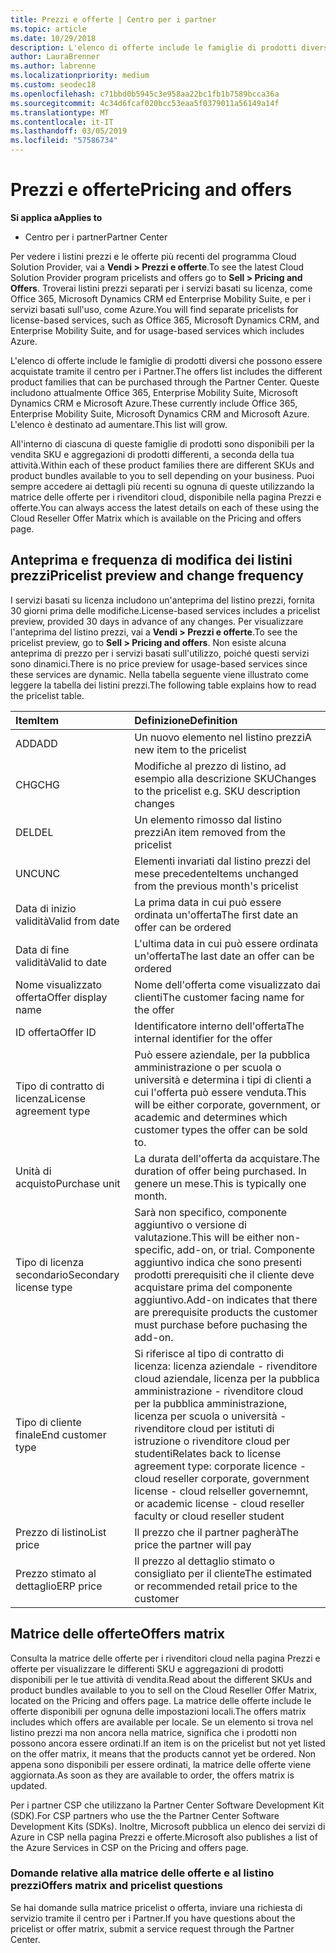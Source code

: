 ```yaml
---
title: Prezzi e offerte | Centro per i partner
ms.topic: article
ms.date: 10/29/2018
description: L'elenco di offerte include le famiglie di prodotti diversi che possono essere acquistate tramite il centro per i Partner e le informazioni sui prezzi.
author: LauraBrenner
ms.author: labrenne
ms.localizationpriority: medium
ms.custom: seodec18
ms.openlocfilehash: c71bbd0b5945c3e958aa22bc1fb1b7589bcca36a
ms.sourcegitcommit: 4c34d6fcaf020bcc53eaa5f0379011a56149a14f
ms.translationtype: MT
ms.contentlocale: it-IT
ms.lasthandoff: 03/05/2019
ms.locfileid: "57586734"
---
```

# <a name="pricing-and-offers"></a><span data-ttu-id="34d6f-103">Prezzi e offerte</span><span class="sxs-lookup"><span data-stu-id="34d6f-103">Pricing and offers</span></span>

<span data-ttu-id="34d6f-104">**Si applica a**</span><span class="sxs-lookup"><span data-stu-id="34d6f-104">**Applies to**</span></span>

-  <span data-ttu-id="34d6f-105">Centro per i partner</span><span class="sxs-lookup"><span data-stu-id="34d6f-105">Partner Center</span></span>

<span data-ttu-id="34d6f-106">Per vedere i listini prezzi e le offerte più recenti del programma Cloud Solution Provider, vai a **Vendi > Prezzi e offerte**.</span><span class="sxs-lookup"><span data-stu-id="34d6f-106">To see the latest Cloud Solution Provider program pricelists and offers go to **Sell > Pricing and Offers**.</span></span> <span data-ttu-id="34d6f-107">Troverai listini prezzi separati per i servizi basati su licenza, come Office 365, Microsoft Dynamics CRM ed Enterprise Mobility Suite, e per i servizi basati sull'uso, come Azure.</span><span class="sxs-lookup"><span data-stu-id="34d6f-107">You will find separate pricelists for license-based services, such as Office 365, Microsoft Dynamics CRM, and Enterprise Mobility Suite, and for usage-based services which includes Azure.</span></span> 

<span data-ttu-id="34d6f-108">L'elenco di offerte include le famiglie di prodotti diversi che possono essere acquistate tramite il centro per i Partner.</span><span class="sxs-lookup"><span data-stu-id="34d6f-108">The offers list includes the different product families that can be purchased through the Partner Center.</span></span> <span data-ttu-id="34d6f-109">Queste includono attualmente Office 365, Enterprise Mobility Suite, Microsoft Dynamics CRM e Microsoft Azure.</span><span class="sxs-lookup"><span data-stu-id="34d6f-109">These currently include Office 365, Enterprise Mobility Suite, Microsoft Dynamics CRM and Microsoft Azure.</span></span> <span data-ttu-id="34d6f-110">L'elenco è destinato ad aumentare.</span><span class="sxs-lookup"><span data-stu-id="34d6f-110">This list will grow.</span></span>

<span data-ttu-id="34d6f-111">All'interno di ciascuna di queste famiglie di prodotti sono disponibili per la vendita SKU e aggregazioni di prodotti differenti, a seconda della tua attività.</span><span class="sxs-lookup"><span data-stu-id="34d6f-111">Within each of these product families there are different SKUs and product bundles available to you to sell depending on your business.</span></span> <span data-ttu-id="34d6f-112">Puoi sempre accedere ai dettagli più recenti su ognuna di queste utilizzando la matrice delle offerte per i rivenditori cloud, disponibile nella pagina Prezzi e offerte.</span><span class="sxs-lookup"><span data-stu-id="34d6f-112">You can always access the latest details on each of these using the Cloud Reseller Offer Matrix which is available on the Pricing and offers page.</span></span>

## <a name="pricelist-preview-and-change-frequency"></a><span data-ttu-id="34d6f-113">Anteprima e frequenza di modifica dei listini prezzi</span><span class="sxs-lookup"><span data-stu-id="34d6f-113">Pricelist preview and change frequency</span></span> 

<span data-ttu-id="34d6f-114">I servizi basati su licenza includono un'anteprima del listino prezzi, fornita 30 giorni prima delle modifiche.</span><span class="sxs-lookup"><span data-stu-id="34d6f-114">License-based services includes a pricelist preview, provided 30 days in advance of any changes.</span></span> <span data-ttu-id="34d6f-115">Per visualizzare l'anteprima del listino prezzi, vai a **Vendi > Prezzi e offerte**.</span><span class="sxs-lookup"><span data-stu-id="34d6f-115">To see the pricelist preview, go to **Sell > Pricing and offers**.</span></span> <span data-ttu-id="34d6f-116">Non esiste alcuna anteprima di prezzo per i servizi basati sull'utilizzo, poiché questi servizi sono dinamici.</span><span class="sxs-lookup"><span data-stu-id="34d6f-116">There is no price preview for usage-based services since these services are dynamic.</span></span> <span data-ttu-id="34d6f-117">Nella tabella seguente viene illustrato come leggere la tabella dei listini prezzi.</span><span class="sxs-lookup"><span data-stu-id="34d6f-117">The following table explains how to read the pricelist table.</span></span>

|<span data-ttu-id="34d6f-118">**Item**</span><span class="sxs-lookup"><span data-stu-id="34d6f-118">**Item**</span></span>        |<span data-ttu-id="34d6f-119">**Definizione**</span><span class="sxs-lookup"><span data-stu-id="34d6f-119">**Definition**</span></span>      |
|:-----------   |:-----------   |
|<span data-ttu-id="34d6f-120">ADD</span><span class="sxs-lookup"><span data-stu-id="34d6f-120">ADD</span></span>   |<span data-ttu-id="34d6f-121">Un nuovo elemento nel listino prezzi</span><span class="sxs-lookup"><span data-stu-id="34d6f-121">A new item to the pricelist</span></span>|
|<span data-ttu-id="34d6f-122">CHG</span><span class="sxs-lookup"><span data-stu-id="34d6f-122">CHG</span></span>   |<span data-ttu-id="34d6f-123">Modifiche al prezzo di listino, ad esempio alla descrizione SKU</span><span class="sxs-lookup"><span data-stu-id="34d6f-123">Changes to the pricelist e.g. SKU description changes</span></span>|
|<span data-ttu-id="34d6f-124">DEL</span><span class="sxs-lookup"><span data-stu-id="34d6f-124">DEL</span></span>   |<span data-ttu-id="34d6f-125">Un elemento rimosso dal listino prezzi</span><span class="sxs-lookup"><span data-stu-id="34d6f-125">An item removed from the pricelist</span></span>|
|<span data-ttu-id="34d6f-126">UNC</span><span class="sxs-lookup"><span data-stu-id="34d6f-126">UNC</span></span>   |<span data-ttu-id="34d6f-127">Elementi invariati dal listino prezzi del mese precedente</span><span class="sxs-lookup"><span data-stu-id="34d6f-127">Items unchanged from the previous month's pricelist</span></span>   |
|<span data-ttu-id="34d6f-128">Data di inizio validità</span><span class="sxs-lookup"><span data-stu-id="34d6f-128">Valid from date</span></span>   |<span data-ttu-id="34d6f-129">La prima data in cui può essere ordinata un'offerta</span><span class="sxs-lookup"><span data-stu-id="34d6f-129">The first date an offer can be ordered</span></span>    |
|<span data-ttu-id="34d6f-130">Data di fine validità</span><span class="sxs-lookup"><span data-stu-id="34d6f-130">Valid to date</span></span>   |<span data-ttu-id="34d6f-131">L'ultima data in cui può essere ordinata un'offerta</span><span class="sxs-lookup"><span data-stu-id="34d6f-131">The last date an offer can be ordered</span></span>   |
|<span data-ttu-id="34d6f-132">Nome visualizzato offerta</span><span class="sxs-lookup"><span data-stu-id="34d6f-132">Offer display name</span></span>   |<span data-ttu-id="34d6f-133">Nome dell'offerta come visualizzato dai clienti</span><span class="sxs-lookup"><span data-stu-id="34d6f-133">The customer facing name for the offer</span></span>   |
|<span data-ttu-id="34d6f-134">ID offerta</span><span class="sxs-lookup"><span data-stu-id="34d6f-134">Offer ID</span></span>   |<span data-ttu-id="34d6f-135">Identificatore interno dell'offerta</span><span class="sxs-lookup"><span data-stu-id="34d6f-135">The internal identifier for the offer</span></span>   |
|<span data-ttu-id="34d6f-136">Tipo di contratto di licenza</span><span class="sxs-lookup"><span data-stu-id="34d6f-136">License agreement type</span></span>   |<span data-ttu-id="34d6f-137">Può essere aziendale, per la pubblica amministrazione o per scuola o università e determina i tipi di clienti a cui l'offerta può essere venduta.</span><span class="sxs-lookup"><span data-stu-id="34d6f-137">This will be either corporate, government, or academic and determines which customer types the offer can be sold to.</span></span>|
|<span data-ttu-id="34d6f-138">Unità di acquisto</span><span class="sxs-lookup"><span data-stu-id="34d6f-138">Purchase unit</span></span>   |<span data-ttu-id="34d6f-139">La durata dell'offerta da acquistare.</span><span class="sxs-lookup"><span data-stu-id="34d6f-139">The duration of offer being purchased.</span></span> <span data-ttu-id="34d6f-140">In genere un mese.</span><span class="sxs-lookup"><span data-stu-id="34d6f-140">This is typically one month.</span></span>   |
|<span data-ttu-id="34d6f-141">Tipo di licenza secondario</span><span class="sxs-lookup"><span data-stu-id="34d6f-141">Secondary license type</span></span>   |<span data-ttu-id="34d6f-142">Sarà non specifico, componente aggiuntivo o versione di valutazione.</span><span class="sxs-lookup"><span data-stu-id="34d6f-142">This will be either non-specific, add-on, or trial.</span></span> <span data-ttu-id="34d6f-143">Componente aggiuntivo indica che sono presenti prodotti prerequisiti che il cliente deve acquistare prima del componente aggiuntivo.</span><span class="sxs-lookup"><span data-stu-id="34d6f-143">Add-on indicates that there are prerequisite products the customer must purchase before puchasing the add-on.</span></span>|
|<span data-ttu-id="34d6f-144">Tipo di cliente finale</span><span class="sxs-lookup"><span data-stu-id="34d6f-144">End customer type</span></span>   |<span data-ttu-id="34d6f-145">Si riferisce al tipo di contratto di licenza: licenza aziendale - rivenditore cloud aziendale, licenza per la pubblica amministrazione - rivenditore cloud per la pubblica amministrazione, licenza per scuola o università - rivenditore cloud per istituti di istruzione o rivenditore cloud per studenti</span><span class="sxs-lookup"><span data-stu-id="34d6f-145">Relates back to license agreement type: corporate licence - cloud reseller corporate, government license - cloud relseller governemnt, or academic license - cloud reseller faculty or cloud reseller student</span></span>   |
|<span data-ttu-id="34d6f-146">Prezzo di listino</span><span class="sxs-lookup"><span data-stu-id="34d6f-146">List price</span></span>   |<span data-ttu-id="34d6f-147">Il prezzo che il partner pagherà</span><span class="sxs-lookup"><span data-stu-id="34d6f-147">The price the partner will pay</span></span>   |
|<span data-ttu-id="34d6f-148">Prezzo stimato al dettaglio</span><span class="sxs-lookup"><span data-stu-id="34d6f-148">ERP price</span></span>   |<span data-ttu-id="34d6f-149">Il prezzo al dettaglio stimato o consigliato per il cliente</span><span class="sxs-lookup"><span data-stu-id="34d6f-149">The estimated or recommended retail price to the customer</span></span>   |

## <a name="offers-matrix"></a><span data-ttu-id="34d6f-150">Matrice delle offerte</span><span class="sxs-lookup"><span data-stu-id="34d6f-150">Offers matrix</span></span>

<span data-ttu-id="34d6f-151">Consulta la matrice delle offerte per i rivenditori cloud nella pagina Prezzi e offerte per visualizzare le differenti SKU e aggregazioni di prodotti disponibili per le tue attività di vendita.</span><span class="sxs-lookup"><span data-stu-id="34d6f-151">Read about the different SKUs and product bundles available to you to sell on the Cloud Reseller Offer Matrix, located on the Pricing and offers page.</span></span> <span data-ttu-id="34d6f-152">La matrice delle offerte include le offerte disponibili per ognuna delle impostazioni locali.</span><span class="sxs-lookup"><span data-stu-id="34d6f-152">The offers matrix includes which offers are available per locale.</span></span> <span data-ttu-id="34d6f-153">Se un elemento si trova nel listino prezzi ma non ancora nella matrice, significa che i prodotti non possono ancora essere ordinati.</span><span class="sxs-lookup"><span data-stu-id="34d6f-153">If an item is on the pricelist but not yet listed on the offer matrix, it means that the products cannot yet be ordered.</span></span> <span data-ttu-id="34d6f-154">Non appena sono disponibili per essere ordinati, la matrice delle offerte viene aggiornata.</span><span class="sxs-lookup"><span data-stu-id="34d6f-154">As soon as they are available to order, the offers matrix is updated.</span></span>

<span data-ttu-id="34d6f-155">Per i partner CSP che utilizzano la Partner Center Software Development Kit (SDK).</span><span class="sxs-lookup"><span data-stu-id="34d6f-155">For CSP partners who use the the Partner Center Software Development Kits (SDKs).</span></span> <span data-ttu-id="34d6f-156">Inoltre, Microsoft pubblica un elenco dei servizi di Azure in CSP nella pagina Prezzi e offerte.</span><span class="sxs-lookup"><span data-stu-id="34d6f-156">Microsoft also publishes a list of the Azure Services in CSP on the Pricing and offers page.</span></span>

### <a name="offers-matrix-and-pricelist-questions"></a><span data-ttu-id="34d6f-157">Domande relative alla matrice delle offerte e al listino prezzi</span><span class="sxs-lookup"><span data-stu-id="34d6f-157">Offers matrix and pricelist questions</span></span>

<span data-ttu-id="34d6f-158">Se hai domande sulla matrice pricelist o offerta, inviare una richiesta di servizio tramite il centro per i Partner.</span><span class="sxs-lookup"><span data-stu-id="34d6f-158">If you have questions about the pricelist or offer matrix, submit a service request through the Partner Center.</span></span>
